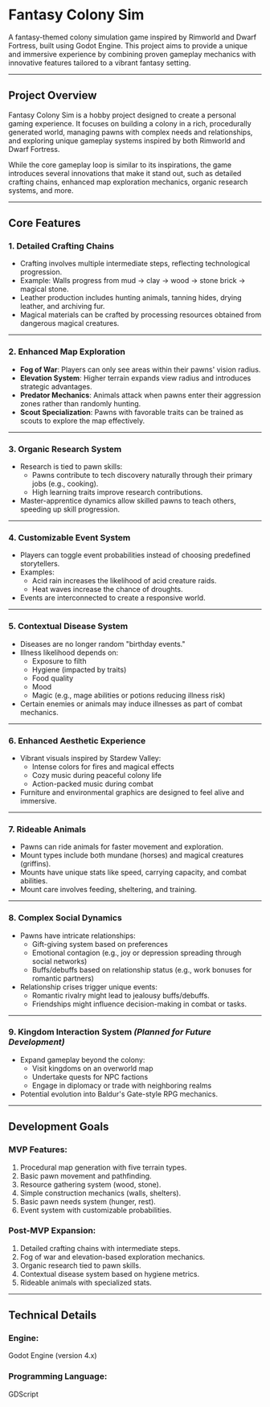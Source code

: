 # Fantasy Colony Sim

A fantasy-themed colony simulation game inspired by Rimworld and Dwarf Fortress, built using Godot Engine. This project aims to provide a unique and immersive experience by combining proven gameplay mechanics with innovative features tailored to a vibrant fantasy setting.

---

## **Project Overview**

Fantasy Colony Sim is a hobby project designed to create a personal gaming experience. It focuses on building a colony in a rich, procedurally generated world, managing pawns with complex needs and relationships, and exploring unique gameplay systems inspired by both Rimworld and Dwarf Fortress.

While the core gameplay loop is similar to its inspirations, the game introduces several innovations that make it stand out, such as detailed crafting chains, enhanced map exploration mechanics, organic research systems, and more.

---

## **Core Features**

### **1. Detailed Crafting Chains**
- Crafting involves multiple intermediate steps, reflecting technological progression.
- Example: Walls progress from mud → clay → wood → stone brick → magical stone.
- Leather production includes hunting animals, tanning hides, drying leather, and archiving fur.
- Magical materials can be crafted by processing resources obtained from dangerous magical creatures.

---

### **2. Enhanced Map Exploration**
- **Fog of War**: Players can only see areas within their pawns' vision radius.
- **Elevation System**: Higher terrain expands view radius and introduces strategic advantages.
- **Predator Mechanics**: Animals attack when pawns enter their aggression zones rather than randomly hunting.
- **Scout Specialization**: Pawns with favorable traits can be trained as scouts to explore the map effectively.

---

### **3. Organic Research System**
- Research is tied to pawn skills:
  - Pawns contribute to tech discovery naturally through their primary jobs (e.g., cooking).
  - High learning traits improve research contributions.
- Master-apprentice dynamics allow skilled pawns to teach others, speeding up skill progression.

---

### **4. Customizable Event System**
- Players can toggle event probabilities instead of choosing predefined storytellers.
- Examples:
  - Acid rain increases the likelihood of acid creature raids.
  - Heat waves increase the chance of droughts.
- Events are interconnected to create a responsive world.

---

### **5. Contextual Disease System**
- Diseases are no longer random "birthday events."
- Illness likelihood depends on:
  - Exposure to filth
  - Hygiene (impacted by traits)
  - Food quality
  - Mood
  - Magic (e.g., mage abilities or potions reducing illness risk)
- Certain enemies or animals may induce illnesses as part of combat mechanics.

---

### **6. Enhanced Aesthetic Experience**
- Vibrant visuals inspired by Stardew Valley:
  - Intense colors for fires and magical effects
  - Cozy music during peaceful colony life
  - Action-packed music during combat
- Furniture and environmental graphics are designed to feel alive and immersive.

---

### **7. Rideable Animals**
- Pawns can ride animals for faster movement and exploration.
- Mount types include both mundane (horses) and magical creatures (griffins).
- Mounts have unique stats like speed, carrying capacity, and combat abilities.
- Mount care involves feeding, sheltering, and training.

---

### **8. Complex Social Dynamics**
- Pawns have intricate relationships:
  - Gift-giving system based on preferences
  - Emotional contagion (e.g., joy or depression spreading through social networks)
  - Buffs/debuffs based on relationship status (e.g., work bonuses for romantic partners)
- Relationship crises trigger unique events:
  - Romantic rivalry might lead to jealousy buffs/debuffs.
  - Friendships might influence decision-making in combat or tasks.

---

### **9. Kingdom Interaction System** *(Planned for Future Development)*
- Expand gameplay beyond the colony:
  - Visit kingdoms on an overworld map
  - Undertake quests for NPC factions
  - Engage in diplomacy or trade with neighboring realms
- Potential evolution into Baldur's Gate-style RPG mechanics.

---

## **Development Goals**

### MVP Features:
1. Procedural map generation with five terrain types.
2. Basic pawn movement and pathfinding.
3. Resource gathering system (wood, stone).
4. Simple construction mechanics (walls, shelters).
5. Basic pawn needs system (hunger, rest).
6. Event system with customizable probabilities.

### Post-MVP Expansion:
1. Detailed crafting chains with intermediate steps.
2. Fog of war and elevation-based exploration mechanics.
3. Organic research tied to pawn skills.
4. Contextual disease system based on hygiene metrics.
5. Rideable animals with specialized stats.

---

## **Technical Details**

### Engine:
Godot Engine (version 4.x)

### Programming Language:
GDScript

